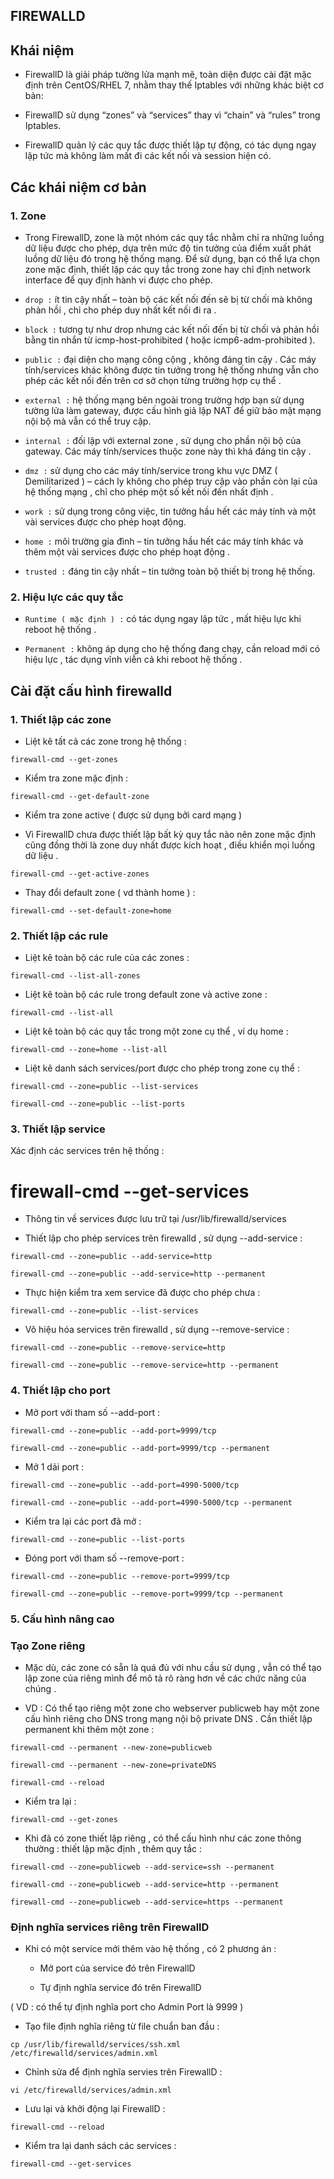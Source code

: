 ## **FIREWALLD**
## **Khái niệm**

- FirewallD là giải pháp tường lửa mạnh mẽ, toàn diện được cài đặt mặc định trên CentOS/RHEL 7, nhằm thay thế Iptables với những khác biệt cơ bản:

- FirewallD sử dụng “zones” và “services” thay vì “chain” và “rules” trong Iptables.

- FirewallD quản lý các quy tắc được thiết lập tự động, có tác dụng ngay lập tức mà không làm mất đi các kết nối và session hiện có.
## **Các khái niệm cơ bản**
### **1. Zone**
- Trong FirewallD, zone là một nhóm các quy tắc nhằm chỉ ra những luồng dữ liệu được cho phép, dựa trên mức độ tin tưởng của điểm xuất phát luồng dữ liệu đó trong hệ thống mạng. Để sử dụng, bạn có thể lựa chọn zone mặc định, thiết lập các quy tắc trong zone hay chỉ định network interface để quy định hành vi được cho phép.

- ```drop :``` ít tin cậy nhất – toàn bộ các kết nối đến sẽ bị từ chối mà không phản hồi , chỉ cho phép duy nhất kết nối đi ra .

- ```block :``` tương tự như drop nhưng các kết nối đến bị từ chối và phản hồi bằng tin nhắn từ icmp-host-prohibited ( hoặc icmp6-adm-prohibited ).

- ```public :``` đại diện cho mạng công cộng , không đáng tin cậy . Các máy tính/services khác không được tin tưởng trong hệ thống nhưng vẫn cho phép các kết nối đến trên cơ sở chọn từng trường hợp cụ thể .

- ```external :``` hệ thống mạng bên ngoài trong trường hợp bạn sử dụng tường lửa làm gateway, được cấu hình giả lập NAT để giữ bảo mật mạng nội bộ mà vẫn có thể truy cập.

- ```internal :``` đối lập với external zone , sử dụng cho phần nội bộ của gateway. Các máy tính/services thuộc zone này thì khá đáng tin cậy .

- ```dmz :``` sử dụng cho các máy tính/service trong khu vực DMZ ( Demilitarized ) – cách ly không cho phép truy cập vào phần còn lại của hệ thống mạng , chỉ cho phép một số kết nối đến nhất định .

- ```work :``` sử dụng trong công việc, tin tưởng hầu hết các máy tính và một vài services được cho phép hoạt động.

- ```home :``` môi trường gia đình – tin tưởng hầu hết các máy tính khác và thêm một vài services được cho phép hoạt động .

- ```trusted :``` đáng tin cậy nhất – tin tưởng toàn bộ thiết bị trong hệ thống.

### **2. Hiệu lực các quy tắc**
- ```Runtime ( mặc định ) :``` có tác dụng ngay lập tức , mất hiệu lực khi reboot hệ thống .

- ```Permanent :``` không áp dụng cho hệ thống đang chạy, cần reload mới có hiệu lực , tác dụng vĩnh viễn cả khi reboot hệ thống .
## **Cài đặt cấu hình firewalld**
### **1. Thiết lập các zone**
- Liệt kê tất cả các zone trong hệ thống :

```console 
firewall-cmd --get-zones
```

- Kiểm tra zone mặc định :

```console
firewall-cmd --get-default-zone
```

- Kiểm tra zone active ( được sử dụng bởi card mạng )

- Vì FirewallD chưa được thiết lập bất kỳ quy tắc nào nên zone mặc định cũng đồng thời là zone duy nhất được kích hoạt , điều khiển mọi luồng dữ liệu .

```console
firewall-cmd --get-active-zones
```

- Thay đổi default zone ( vd thành home ) :

```console
firewall-cmd --set-default-zone=home
```

### **2. Thiết lập các rule**

- Liệt kê toàn bộ các rule của các zones :

```console
firewall-cmd --list-all-zones
```

- Liệt kê toàn bộ các rule trong default zone và active zone :

```console
firewall-cmd --list-all
```

- Liệt kê toàn bộ các quy tắc trong một zone cụ thể , ví dụ home :

```console
firewall-cmd --zone=home --list-all
```

- Liệt kê danh sách services/port được cho phép trong zone cụ thể :
```console
firewall-cmd --zone=public --list-services
```

```console
firewall-cmd --zone=public --list-ports
```
### **3. Thiết lập service**
Xác định các services trên hệ thống :

# firewall-cmd --get-services

- Thông tin về services được lưu trữ tại /usr/lib/firewalld/services

- Thiết lập cho phép services trên firewalld , sử dụng --add-service :

```console
firewall-cmd --zone=public --add-service=http
```
```console
firewall-cmd --zone=public --add-service=http --permanent
```

- Thực hiện kiểm tra xem service đã được cho phép chưa :

```console
firewall-cmd --zone=public --list-services
```

- Vô hiệu hóa services trên firewalld , sử dụng --remove-service :

```console
firewall-cmd --zone=public --remove-service=http
```

```console
firewall-cmd --zone=public --remove-service=http --permanent
```
### **4. Thiết lập cho port**

- Mở port với tham số --add-port :

```console
firewall-cmd --zone=public --add-port=9999/tcp
```

```console
firewall-cmd --zone=public --add-port=9999/tcp --permanent
```

- Mở 1 dải port :

```console
firewall-cmd --zone=public --add-port=4990-5000/tcp
```

```console
firewall-cmd --zone=public --add-port=4990-5000/tcp --permanent
```

- Kiểm tra lại các port đã mở :

```console
firewall-cmd --zone=public --list-ports
```

- Đóng port với tham số --remove-port :
```console
firewall-cmd --zone=public --remove-port=9999/tcp
```
```console
firewall-cmd --zone=public --remove-port=9999/tcp --permanent
```
### **5. Cấu hình nâng cao**
### Tạo Zone riêng

- Mặc dù, các zone có sẵn là quá đủ với nhu cầu sử dụng , vẫn có thể tạo lập zone của riêng mình để mô tả rõ ràng hơn về các chức năng của chúng .

- VD : Có thể tạo riêng một zone cho webserver publicweb hay một zone cấu hình riêng cho DNS trong mạng nội bộ private DNS . Cần thiết lập permanent khi thêm một zone :

```console
firewall-cmd --permanent --new-zone=publicweb
```
```console
firewall-cmd --permanent --new-zone=privateDNS
```
```console
firewall-cmd --reload
```
- Kiểm tra lại :
```console
firewall-cmd --get-zones
```

- Khi đã có zone thiết lập riêng , có thể cấu hình như các zone thông thường : thiết lập mặc định , thêm quy tắc :

```console
firewall-cmd --zone=publicweb --add-service=ssh --permanent

firewall-cmd --zone=publicweb --add-service=http --permanent

firewall-cmd --zone=publicweb --add-service=https --permanent
```
### Định nghĩa services riêng trên FirewallD
- Khi có một service mới thêm vào hệ thống , có 2 phương án :

    - Mở port của service đó trên FirewallD

    - Tự định nghĩa service đó trên FirewallD

( VD : có thể tự định nghĩa port cho Admin Port là 9999 )

- Tạo file định nghĩa riêng từ file chuẩn ban đầu :

```console
cp /usr/lib/firewalld/services/ssh.xml /etc/firewalld/services/admin.xml
```
- Chỉnh sửa để định nghĩa servies trên FirewallD :

```console
vi /etc/firewalld/services/admin.xml
```

- Lưu lại và khởi động lại FirewallD :

```console
firewall-cmd --reload
```
- Kiểm tra lại danh sách các services :

```console
firewall-cmd --get-services
```